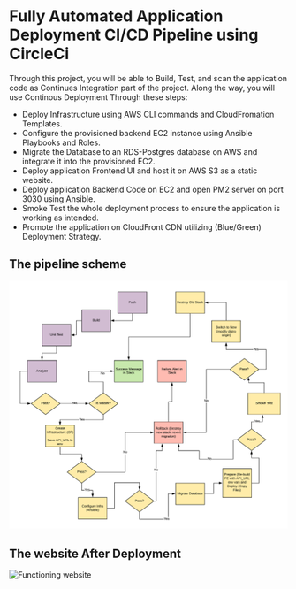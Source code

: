 # Fully Automated Application Deployment CI/CD Pipeline using CircleCi

Through this project, you will be able to Build, Test, and scan the application code as Continues Integration part of the project. Along the way, you will use Continous Deployment Through these steps:
- Deploy Infrastructure using AWS CLI commands and CloudFromation Templates.
- Configure the provisioned backend EC2 instance using Ansible Playbooks and Roles.
- Migrate the Database to an RDS-Postgres database on AWS and integrate it into the provisioned EC2.
- Deploy application Frontend UI and host it on AWS S3 as a static website.
- Deploy application Backend Code on EC2 and open PM2 server on port 3030 using Ansible.
- Smoke Test the whole deployment process to ensure the  application is working as intended.
- Promote the application on CloudFront CDN utilizing (Blue/Green) Deployment Strategy.


## The pipeline scheme
![The pipeline flow](udapeople-pipeline.png)

## The website After Deployment
![Functioning website](project_screenshots/udapeople-pipeline.png)







